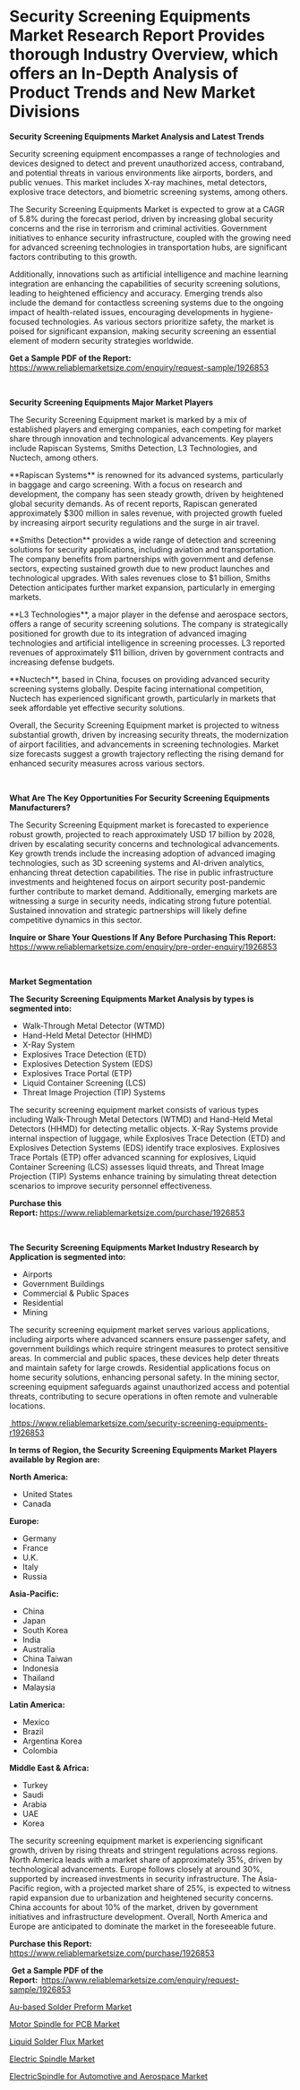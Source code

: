 <p><h1>Security Screening Equipments Market Research Report Provides thorough Industry Overview, which offers an In-Depth Analysis of Product Trends and New Market Divisions</h1></p><p><strong>Security Screening Equipments Market Analysis and Latest Trends</strong></p>
<p><p>Security screening equipment encompasses a range of technologies and devices designed to detect and prevent unauthorized access, contraband, and potential threats in various environments like airports, borders, and public venues. This market includes X-ray machines, metal detectors, explosive trace detectors, and biometric screening systems, among others.</p><p>The Security Screening Equipments Market is expected to grow at a CAGR of 5.8% during the forecast period, driven by increasing global security concerns and the rise in terrorism and criminal activities. Government initiatives to enhance security infrastructure, coupled with the growing need for advanced screening technologies in transportation hubs, are significant factors contributing to this growth. </p><p>Additionally, innovations such as artificial intelligence and machine learning integration are enhancing the capabilities of security screening solutions, leading to heightened efficiency and accuracy. Emerging trends also include the demand for contactless screening systems due to the ongoing impact of health-related issues, encouraging developments in hygiene-focused technologies. As various sectors prioritize safety, the market is poised for significant expansion, making security screening an essential element of modern security strategies worldwide.</p></p>
<p><strong>Get a Sample PDF of the Report:&nbsp;</strong> <a href="https://www.reliablemarketsize.com/enquiry/request-sample/1926853?utm_campaign=1998&utm_medium=2&utm_source=Github&utm_content=ia&utm_term=28032025&utm_id=security-screening-equipments">https://www.reliablemarketsize.com/enquiry/request-sample/1926853</a></p>
<p>&nbsp;</p>
<p><strong>Security Screening Equipments Major Market Players</strong></p>
<p><p>The Security Screening Equipment market is marked by a mix of established players and emerging companies, each competing for market share through innovation and technological advancements. Key players include Rapiscan Systems, Smiths Detection, L3 Technologies, and Nuctech, among others.</p><p>**Rapiscan Systems** is renowned for its advanced systems, particularly in baggage and cargo screening. With a focus on research and development, the company has seen steady growth, driven by heightened global security demands. As of recent reports, Rapiscan generated approximately $300 million in sales revenue, with projected growth fueled by increasing airport security regulations and the surge in air travel.</p><p>**Smiths Detection** provides a wide range of detection and screening solutions for security applications, including aviation and transportation. The company benefits from partnerships with government and defense sectors, expecting sustained growth due to new product launches and technological upgrades. With sales revenues close to $1 billion, Smiths Detection anticipates further market expansion, particularly in emerging markets.</p><p>**L3 Technologies**, a major player in the defense and aerospace sectors, offers a range of security screening solutions. The company is strategically positioned for growth due to its integration of advanced imaging technologies and artificial intelligence in screening processes. L3 reported revenues of approximately $11 billion, driven by government contracts and increasing defense budgets.</p><p>**Nuctech**, based in China, focuses on providing advanced security screening systems globally. Despite facing international competition, Nuctech has experienced significant growth, particularly in markets that seek affordable yet effective security solutions.</p><p>Overall, the Security Screening Equipment market is projected to witness substantial growth, driven by increasing security threats, the modernization of airport facilities, and advancements in screening technologies. Market size forecasts suggest a growth trajectory reflecting the rising demand for enhanced security measures across various sectors.</p></p>
<p>&nbsp;</p>
<p><strong>What Are The Key Opportunities For Security Screening Equipments Manufacturers?</strong></p>
<p><p>The Security Screening Equipment market is forecasted to experience robust growth, projected to reach approximately USD 17 billion by 2028, driven by escalating security concerns and technological advancements. Key growth trends include the increasing adoption of advanced imaging technologies, such as 3D screening systems and AI-driven analytics, enhancing threat detection capabilities. The rise in public infrastructure investments and heightened focus on airport security post-pandemic further contribute to market demand. Additionally, emerging markets are witnessing a surge in security needs, indicating strong future potential. Sustained innovation and strategic partnerships will likely define competitive dynamics in this sector.</p></p>
<p><strong>Inquire or Share Your Questions If Any Before Purchasing This Report:</strong> <a href="https://www.reliablemarketsize.com/enquiry/pre-order-enquiry/1926853?utm_campaign=1998&utm_medium=2&utm_source=Github&utm_content=ia&utm_term=28032025&utm_id=security-screening-equipments">https://www.reliablemarketsize.com/enquiry/pre-order-enquiry/1926853</a></p>
<p>&nbsp;</p>
<p><strong>Market Segmentation</strong></p>
<p><strong>The Security Screening Equipments Market Analysis by types is segmented into:</strong></p>
<p><ul><li>Walk-Through Metal Detector (WTMD)</li><li>Hand-Held Metal Detector (HHMD)</li><li>X-Ray System</li><li>Explosives Trace Detection (ETD)</li><li>Explosives Detection System (EDS)</li><li>Explosives Trace Portal (ETP)</li><li>Liquid Container Screening (LCS)</li><li>Threat Image Projection (TIP) Systems</li></ul></p>
<p><p>The security screening equipment market consists of various types including Walk-Through Metal Detectors (WTMD) and Hand-Held Metal Detectors (HHMD) for detecting metallic objects. X-Ray Systems provide internal inspection of luggage, while Explosives Trace Detection (ETD) and Explosives Detection Systems (EDS) identify trace explosives. Explosives Trace Portals (ETP) offer advanced scanning for explosives, Liquid Container Screening (LCS) assesses liquid threats, and Threat Image Projection (TIP) Systems enhance training by simulating threat detection scenarios to improve security personnel effectiveness.</p></p>
<p><strong>Purchase this Report:&nbsp;</strong><a href="https://www.reliablemarketsize.com/purchase/1926853?utm_campaign=1998&utm_medium=2&utm_source=Github&utm_content=ia&utm_term=28032025&utm_id=security-screening-equipments">https://www.reliablemarketsize.com/purchase/1926853</a></p>
<p>&nbsp;</p>
<p><strong>The Security Screening Equipments Market Industry Research by Application is segmented into:</strong></p>
<p><ul><li>Airports</li><li>Government Buildings</li><li>Commercial & Public Spaces</li><li>Residential</li><li>Mining</li></ul></p>
<p><p>The security screening equipment market serves various applications, including airports where advanced scanners ensure passenger safety, and government buildings which require stringent measures to protect sensitive areas. In commercial and public spaces, these devices help deter threats and maintain safety for large crowds. Residential applications focus on home security solutions, enhancing personal safety. In the mining sector, screening equipment safeguards against unauthorized access and potential threats, contributing to secure operations in often remote and vulnerable locations.</p></p>
<p><a href="https://www.reliablemarketsize.com/security-screening-equipments-r1926853?utm_campaign=1998&utm_medium=2&utm_source=Github&utm_content=ia&utm_term=28032025&utm_id=security-screening-equipments">&nbsp;https://www.reliablemarketsize.com/security-screening-equipments-r1926853</a></p>
<p><strong>In terms of Region, the Security Screening Equipments Market Players available by Region are:</strong></p>
<p>
    <p> <strong> North America: </strong>
        <ul>
            <li>United States</li>
            <li>Canada</li>
        </ul>
        </p> 
    <p> <strong> Europe: </strong>
        <ul>
            <li>Germany</li>
            <li>France</li>
            <li>U.K.</li>
            <li>Italy</li>
            <li>Russia</li>
        </ul>
        </p> 
    <p> <strong> Asia-Pacific: </strong>
        <ul>
            <li>China</li>
            <li>Japan</li>
            <li>South Korea</li>
            <li>India</li>
            <li>Australia</li>
            <li>China Taiwan</li>
            <li>Indonesia</li>
            <li>Thailand</li>
            <li>Malaysia</li>
        </ul>
        </p> 
    <p> <strong> Latin America: </strong>
        <ul>
            <li>Mexico</li>
            <li>Brazil</li>
            <li>Argentina Korea</li>
            <li>Colombia</li>
        </ul>
        </p> 
    <p> <strong> Middle East & Africa: </strong>
        <ul>
            <li>Turkey</li>
            <li>Saudi</li>
            <li>Arabia</li>
            <li>UAE</li>
            <li>Korea</li>
        </ul>
    </p>
    </p>
<p><p>The security screening equipment market is experiencing significant growth, driven by rising threats and stringent regulations across regions. North America leads with a market share of approximately 35%, driven by technological advancements. Europe follows closely at around 30%, supported by increased investments in security infrastructure. The Asia-Pacific region, with a projected market share of 25%, is expected to witness rapid expansion due to urbanization and heightened security concerns. China accounts for about 10% of the market, driven by government initiatives and infrastructure development. Overall, North America and Europe are anticipated to dominate the market in the foreseeable future.</p></p>
<p><strong>Purchase this Report: </strong><a href="https://www.reliablemarketsize.com/purchase/1926853?utm_campaign=1998&utm_medium=2&utm_source=Github&utm_content=ia&utm_term=28032025&utm_id=security-screening-equipments">https://www.reliablemarketsize.com/purchase/1926853</a></p>
<p>&nbsp;<strong>Get a Sample PDF of the Report:&nbsp;&nbsp;</strong><a href="https://www.reliablemarketsize.com/enquiry/request-sample/1926853?utm_campaign=1998&utm_medium=2&utm_source=Github&utm_content=ia&utm_term=28032025&utm_id=security-screening-equipments">https://www.reliablemarketsize.com/enquiry/request-sample/1926853</a></p>
<p><strong></strong></p>
<p><p><a href="https://github.com/neilycalanww/Market-Research-Report-List-1/blob/main/au-based-solder-preform-market.md?utm_campaign=1998&utm_medium=2&utm_source=Github&utm_content=ia&utm_term=28032025&utm_id=security-screening-equipments">Au-based Solder Preform Market</a></p><p><a href="https://github.com/keolalelekr8/Market-Research-Report-List-1/blob/main/motor-spindle-for-pcb-market.md?utm_campaign=1998&utm_medium=2&utm_source=Github&utm_content=ia&utm_term=28032025&utm_id=security-screening-equipments">Motor Spindle for PCB Market</a></p><p><a href="https://github.com/anejaryaan8m/Market-Research-Report-List-1/blob/main/liquid-solder-flux-market.md?utm_campaign=1998&utm_medium=2&utm_source=Github&utm_content=ia&utm_term=28032025&utm_id=security-screening-equipments">Liquid Solder Flux Market</a></p><p><a href="https://github.com/izetajhazuga/Market-Research-Report-List-1/blob/main/electric-spindle-market.md?utm_campaign=1998&utm_medium=2&utm_source=Github&utm_content=ia&utm_term=28032025&utm_id=security-screening-equipments">Electric Spindle Market</a></p><p><a href="https://github.com/gackesaizaze/Market-Research-Report-List-1/blob/main/electricspindle-for-automotive-and-aerospace-market.md?utm_campaign=1998&utm_medium=2&utm_source=Github&utm_content=ia&utm_term=28032025&utm_id=security-screening-equipments">ElectricSpindle for Automotive and Aerospace Market</a></p></p>